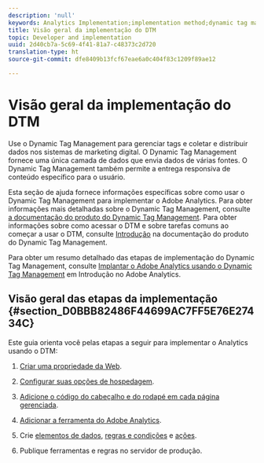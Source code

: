 ```yaml
---
description: 'null'
keywords: Analytics Implementation;implementation method;dynamic tag management;dtm
title: Visão geral da implementação do DTM
topic: Developer and implementation
uuid: 2d40cb7a-5c69-4f41-81a7-c48373c2d720
translation-type: ht
source-git-commit: dfe8409b13fcf67eae6a0c404f83c1209f89ae12

---
```



# Visão geral da implementação do DTM

Use o Dynamic Tag Management para gerenciar tags e coletar e distribuir dados nos sistemas de marketing digital. O Dynamic Tag Management fornece uma única camada de dados que envia dados de várias fontes. O Dynamic Tag Management também permite a entrega responsiva de conteúdo específico para o usuário.

Esta seção de ajuda fornece informações específicas sobre como usar o Dynamic Tag Management para implementar o Adobe Analytics. Para obter informações mais detalhadas sobre o Dynamic Tag Management, consulte [a documentação do produto do Dynamic Tag Management](https://marketing.adobe.com/resources/help/pt_BR/dtm/). Para obter informações sobre como acessar o DTM e sobre tarefas comuns ao começar a usar o DTM, consulte [Introdução](https://marketing.adobe.com/resources/help/pt_BR/dtm/get_started.html) na documentação do produto do Dynamic Tag Management.

Para obter um resumo detalhado das etapas de implementação do Dynamic Tag Management, consulte [Implantar o Adobe Analytics usando o Dynamic Tag Management](https://marketing.adobe.com/resources/help/pt_BR/analytics/getting-started/?f=add-adobe-analytics-dtm-tool.html) em Introdução no Adobe Analytics.

## Visão geral das etapas da implementação {#section_D0BBB82486F44699AC7FF5E76E27434C}

Este guia orienta você pelas etapas a seguir para implementar o Analytics usando o DTM:

1. [Criar uma propriedade da Web](/help/implement/other/dtm/t-create-web-property.md).
1. [Configurar suas opções de hospedagem](/help/implement/other/dtm/t-configure-hosting.md).
1. [Adicione o código do cabeçalho e do rodapé em cada página gerenciada](/help/implement/other/dtm/c-headers-footers/t-header-footer-code.md).
1. [Adicionar a ferramenta do Adobe Analytics](/help/implement/other/dtm/c-aa-tool/analytics-dtm.md).
1. Crie [elementos de dados](/help/implement/other/dtm/t-data-element.md), [regras e condições](/help/implement/other/dtm/c-rules/t-rules-create.md) e [ações](/help/implement/other/dtm/c-rules/t-rules-actions.md).

1. Publique ferramentas e regras no servidor de produção.


